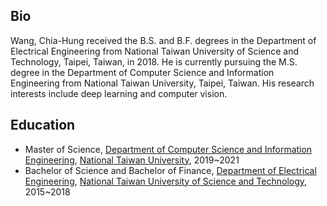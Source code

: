 ## Bio
Wang, Chia-Hung received the B.S. and  B.F. degrees in the Department of Electrical Engineering from National Taiwan University of Science and Technology, Taipei, Taiwan, in 2018. He is currently pursuing the M.S. degree in the Department of Computer Science and Information Engineering from National Taiwan University, Taipei, Taiwan. His research interests include deep learning and computer vision.

## Education
- Master of Science, [Department of Computer Science and Information Engineering](https://www.csie.ntu.edu.tw), [National Taiwan University](https://www.ntu.edu.tw), 2019~2021
- Bachelor of Science and Bachelor of Finance, [Department of Electrical Engineering](https://www.ee.ntust.edu.tw), [National Taiwan University of Science and Technology](https://www.ntust.edu.tw), 2015~2018
